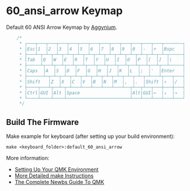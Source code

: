 # 60_ansi_arrow Keymap

Default 60 ANSI Arrow Keymap by [Aggynium](https://github.com/aggynium).

```c
    /*
     * ┌───┬───┬───┬───┬───┬───┬───┬───┬───┬───┬───┬───┬───┬───────┐
     * │Esc│1  │2  │3  │4  │5  │6  │7  │8  │9  │0  │-  │+  │Bspc   │
     * ├───┴─┬─┴─┬─┴─┬─┴─┬─┴─┬─┴─┬─┴─┬─┴─┬─┴─┬─┴─┬─┴─┬─┴─┬─┴─┬─────┤
     * │Tab  │Q  │W  │E  │R  │T  │Y  │U  │I  │O  │P  │[  │]  │\    │
     * ├─────┴┬──┴┬──┴┬──┴┬──┴┬──┴┬──┴┬──┴┬──┴┬──┴┬──┴┬──┴┬──┴─────┤
     * │Caps  │A  │S  │D  │F  │G  │H  │J  │K  │L  │;  │'  │Enter   │
     * ├──────┴─┬─┴─┬─┴─┬─┴─┬─┴─┬─┴─┬─┴─┬─┴─┬─┴─┬─┴─┬─┴───┴┬───┬───┤
     * │Shift   │Z  │X  │C  │V  │B  │N  │M  │,  │.  │Shift │↑  │/  │
     * ├────┬───┴┬──┴─┬─┴───┴───┴───┴───┴───┴──┬┴──┬┴──┬───┼───┼───┤
     * │Ctrl│GUI │Alt │Space                   │Alt│GUI│←  │↓  │→  │
     * └────┴────┴────┴────────────────────────┴───┴───┴───┴───┴───┘
     */
```

## Build The Firmware

Make example for keyboard (after setting up your build environment):

    make <keyboard_folder>:default_60_ansi_arrow

More information:
* [Setting Up Your QMK Environment](https://docs.qmk.fm/#/getting_started_build_tools)
* [More Detailed make Instructions](https://docs.qmk.fm/#/getting_started_make_guide)
* [The Complete Newbs Guide To QMK](https://docs.qmk.fm/#/newbs)
